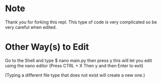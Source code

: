 # Note
Thank you for forking this repl. This type of code is very complicated so be very careful when edited. 

# Other Way(s) to Edit
Go to the Shell and type $ nano main.py then press y this will let you edit using the nano editor (Press CTRL + X Then y and then Enter to exit)

(Typing a different file type that does not exist will create a new one.)
